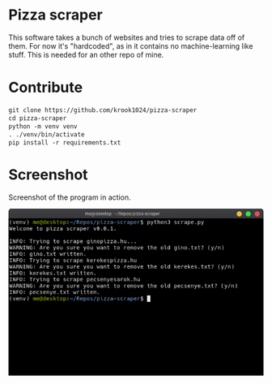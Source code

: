 # Pizza scraper

This software takes a bunch of websites and tries to scrape
data off of them. For now it's "hardcoded", as in it contains
no machine-learning like stuff. This is needed for an other repo of mine.

# Contribute

```
git clone https://github.com/krook1024/pizza-scraper
cd pizza-scraper
python -m venv venv
. ./venv/bin/activate
pip install -r requirements.txt
```

# Screenshot

Screenshot of the program in action.

![The program in action](screen.png)
